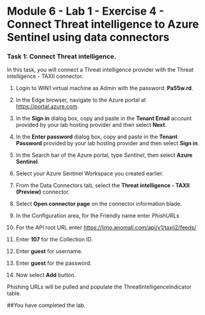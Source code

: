 # Module 6 - Lab 1 - Exercise 4 - Connect Threat intelligence to Azure Sentinel using data connectors

### Task 1: Connect Threat intelligence.

In this task, you will connect a Threat intelligence provider with the Threat intelligence - TAXII connector.

1. Login to WIN1 virtual machine as Admin with the password: **Pa55w.rd**.  

2.  In the Edge browser, navigate to the Azure portal at https://portal.azure.com.

3. In the **Sign in** dialog box, copy and paste in the **Tenant Email** account provided by your lab hosting provider and then select **Next**.

4. In the **Enter password** dialog box, copy and paste in the **Tenant Password** provided by your lab hosting provider and then select **Sign in**.

5. In the Search bar of the Azure portal, type *Sentinel*, then select **Azure Sentinel**.

6. Select your Azure Sentinel Workspace you created earlier.

7. From the Data Connectors tab, select the **Threat intelligence - TAXII (Preview)** connector.

8. Select **Open connector page** on the connector information blade.

9. In the Configuration area, for the Friendly name enter *PhishURLs*

10. For the API root URL enter https://limo.anomali.com/api/v1/taxii2/feeds/

11. Enter **107** for the Collection ID.

12. Enter **guest** for username.

13. Enter **guest** for the password.

14. Now select **Add** button.  

Phishing URLs will be pulled and populate the ThreatIntelligenceIndicator table. 

##You have completed the lab.


